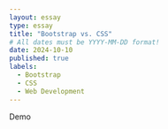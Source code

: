 ```yaml
---
layout: essay
type: essay
title: "Bootstrap vs. CSS"
# All dates must be YYYY-MM-DD format!
date: 2024-10-10
published: true
labels:
  - Bootstrap
  - CSS
  - Web Development
---
```


Demo